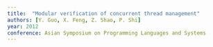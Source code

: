 ```yaml
---
title:  "Modular verification of concurrent thread management"
authors: [Y. Guo, X. Feng, Z. Shao, P. Shi]
year: 2012
conference: Asian Symposium on Programming Languages and Systems
---
```


